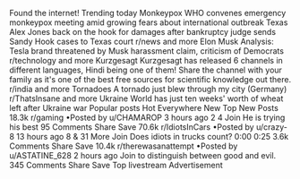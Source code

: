 Found the internet!
Trending today
Monkeypox
WHO convenes emergency monkeypox meeting amid growing fears about international outbreak
Texas
Alex Jones back on the hook for damages after bankruptcy judge sends Sandy Hook cases to Texas court
r/news and more
Elon Musk
Analysis: Tesla brand threatened by Musk harassment claim, criticism of Democrats
r/technology and more
Kurzgesagt
Kurzgesagt has released 6 channels in different languages, Hindi being one of them! Share the channel with your family as it's one of the best free sources for scientific knowledge out there.
r/india and more
Tornadoes
A tornado just blew through my city (Germany)
r/ThatsInsane and more
Ukraine
World has just ten weeks' worth of wheat left after Ukraine war
Popular posts
Hot
Everywhere
New
Top
New Posts
18.3k
r/gaming
•Posted by
u/CHAMAROP
3 hours ago
2
4
Join
He is trying his best
95 Comments
Share
Save
70.6k
r/IdiotsInCars
•Posted by
u/crazy-8
13 hours ago
8
& 31 More
Join
Does idiots in trucks count?
0:00
0:25
3.6k Comments
Share
Save
10.4k
r/therewasanattempt
•Posted by
u/ASTATINE_628
2 hours ago
Join
to distinguish between good and evil.
345 Comments
Share
Save
Top livestream
Advertisement